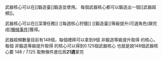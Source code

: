武器核心可以在[[鍛造臺]]鍛造並使用。
每個武器核心都可以鍛造出一個[[武器超頻]]。

武器核心可以在[[深潛任務]] [[每週核心狩獵]] [[鍛造臺]]等級提升(可選角色)跟完成[[機械事件]](可選角色)獲得。

武器超頻數量目前有148個，每個禮拜可以拿到9個 非鍛造等級提升取得 的核心，每個 非鍛造等級提升取得 的核心可以得到0.125個武器核心
也就是說148個武器核心要 148 / 7.125 取無條件進位爲**21週**拿完